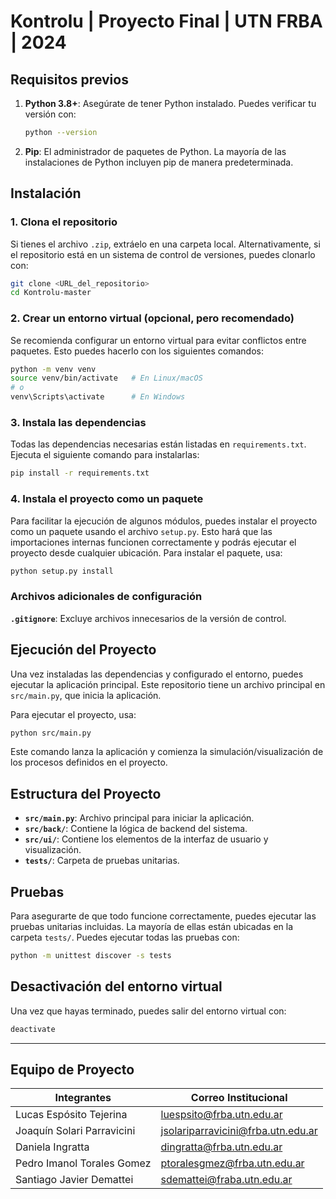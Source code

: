 # Kontrolu | Proyecto Final | UTN FRBA | 2024

## Requisitos previos

1. **Python 3.8+**: Asegúrate de tener Python instalado. Puedes verificar tu versión con:
   ```bash
   python --version
   ```
2. **Pip**: El administrador de paquetes de Python. La mayoría de las instalaciones de Python incluyen pip de manera predeterminada.

## Instalación

### 1. Clona el repositorio

Si tienes el archivo `.zip`, extráelo en una carpeta local. Alternativamente, si el repositorio está en un sistema de control de versiones, puedes clonarlo con:

```bash
git clone <URL_del_repositorio>
cd Kontrolu-master
```

### 2. Crear un entorno virtual (opcional, pero recomendado)

Se recomienda configurar un entorno virtual para evitar conflictos entre paquetes. Esto puedes hacerlo con los siguientes comandos:

```bash
python -m venv venv
source venv/bin/activate   # En Linux/macOS
# o
venv\Scripts\activate      # En Windows
```

### 3. Instala las dependencias

Todas las dependencias necesarias están listadas en `requirements.txt`. Ejecuta el siguiente comando para instalarlas:

```bash
pip install -r requirements.txt
```

### 4. Instala el proyecto como un paquete

Para facilitar la ejecución de algunos módulos, puedes instalar el proyecto como un paquete usando el archivo `setup.py`. Esto hará que las importaciones internas funcionen correctamente y podrás ejecutar el proyecto desde cualquier ubicación. Para instalar el paquete, usa:

```bash
python setup.py install
```

### Archivos adicionales de configuración
**`.gitignore`**: Excluye archivos innecesarios de la versión de control.

## Ejecución del Proyecto

Una vez instaladas las dependencias y configurado el entorno, puedes ejecutar la aplicación principal. Este repositorio tiene un archivo principal en `src/main.py`, que inicia la aplicación.

Para ejecutar el proyecto, usa:

```bash
python src/main.py
```

Este comando lanza la aplicación y comienza la simulación/visualización de los procesos definidos en el proyecto.

## Estructura del Proyecto

- **`src/main.py`**: Archivo principal para iniciar la aplicación.
- **`src/back/`**: Contiene la lógica de backend del sistema.
- **`src/ui/`**: Contiene los elementos de la interfaz de usuario y visualización.
- **`tests/`**: Carpeta de pruebas unitarias.

## Pruebas

Para asegurarte de que todo funcione correctamente, puedes ejecutar las pruebas unitarias incluidas. La mayoría de ellas están ubicadas en la carpeta `tests/`. Puedes ejecutar todas las pruebas con:

```bash
python -m unittest discover -s tests
```

## Desactivación del entorno virtual

Una vez que hayas terminado, puedes salir del entorno virtual con:

```bash
deactivate
```

---

## Equipo de Proyecto

| Integrantes  | Correo Institucional      |
| ------------- | ------------- |  
| Lucas Espósito Tejerina  | luespsito@frba.utn.edu.ar  |  
| Joaquín Solari Parravicini | jsolariparravicini@frba.utn.edu.ar | 
| Daniela Ingratta | dingratta@frba.utn.edu.ar |
| Pedro Imanol Torales Gomez |  ptoralesgmez@frba.utn.edu.ar|
| Santiago Javier Demattei | sdemattei@fraba.utn.edu.ar|


